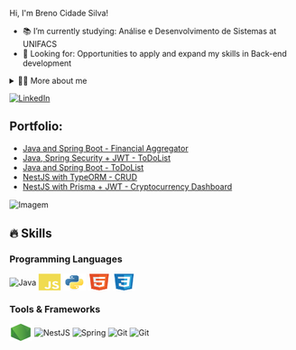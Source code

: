 <!-- Presentation -->
<p>
  Hi, I'm Breno Cidade Silva!

  - 📚 I’m currently studying: Análise e Desenvolvimento de Sistemas at UNIFACS 
  - 🎯 Looking for: Opportunities to apply and expand my skills in Back-end development
</p>

<!-- Dropdown -->
<details>
  <summary>👨‍💻 More about me</summary>

  - 💬 I have a deep enthusiasm for software development, always seeking new knowledge to enhance my skills. I am constantly striving to learn and update myself to become a more competent developer. I am eager for an opportunity to demonstrate my proficiency in NodeJS, NestJS, Java, Spring Boot, as well as to consolidate my knowledge in PostgreSQL.

  - ⚡ In my free time, I enjoy playing Valorant and CS, as well as watching movies and series. I also appreciate going to the beach to surf or simply relax.
</details>

<!-- Links -->
[![LinkedIn](https://img.shields.io/badge/LinkedIn-0077B5?style=for-the-badge&logo=linkedin&logoColor=white)](https://www.linkedin.com/in/breno-cidade-a1b1b51b8/)

<!-- Portfolio -->
## Portfolio:
- [Java and Spring Boot - Financial Aggregator](https://github.com/BrenoCidade/agregadorfinanceiro)
- [Java, Spring Security + JWT  - ToDoList](https://github.com/BrenoCidade/TrilhaBackEndJR-JUN15)
- [Java and Spring Boot - ToDoList](https://github.com/BrenoCidade/todolist)
- [NestJS with TypeORM - CRUD](https://github.com/BrenoCidade/ProjectNest)
- [NestJS with Prisma + JWT - Cryptocurrency Dashboard](https://github.com/BrenoCidade/gerenciador-cripto)

<!-- GIF -->
<p align="left">
  <img align="center" src="https://github.com/BrenoCidade/brenocidade/assets/121961040/9f5b140e-a0b3-46e0-9e4f-734554056718" alt="Imagem">

## 🔥 Skills
<!-- Skills: Programming Languages -->
  <div style="flex-basis: 48%;">
    <h3>Programming Languages</h3>
    <img align="center" alt="Java" height="30" width="40" src="https://cdn.jsdelivr.net/gh/devicons/devicon/icons/java/java-original.svg">
    <img align="center" alt="Js" height="30" width="40" src="https://raw.githubusercontent.com/devicons/devicon/master/icons/javascript/javascript-plain.svg">
    <img align="center" alt="Python" height="30" width="40" src="https://raw.githubusercontent.com/devicons/devicon/master/icons/python/python-original.svg">
    <img align="center" alt="HTML" height="30" width="40" src="https://raw.githubusercontent.com/devicons/devicon/master/icons/html5/html5-original.svg">
    <img align="center" alt="CSS" height="30" width="40" src="https://raw.githubusercontent.com/devicons/devicon/master/icons/css3/css3-original.svg">
  </div>
  
  <!-- Skills: Tools & Frameworks -->
  <div style="flex-basis: 48%;">
    <h3>Tools & Frameworks</h3>
    <img align="center" alt="Nodejs" height="30" width="40" src="https://github.com/devicons/devicon/blob/v2.16.0/icons/nodejs/nodejs-original.svg">
    <img align="center" alt="NestJS" height="30" width="40" src="https://cdn.jsdelivr.net/gh/devicons/devicon/icons/nestjs/nestjs-original.svg">
    <img align="center" alt="Spring" height="30" width="40" src="https://cdn.jsdelivr.net/gh/devicons/devicon/icons/spring/spring-original.svg">
    <img align="center" alt="Git" height="30" width="40" src="https://cdn.jsdelivr.net/gh/devicons/devicon/icons/git/git-original.svg">
    <img align="center" alt="Git" height="30" width="40" src="https://cdn.jsdelivr.net/gh/devicons/devicon/icons/mongodb/mongo-db.svg">
  </div>
  
